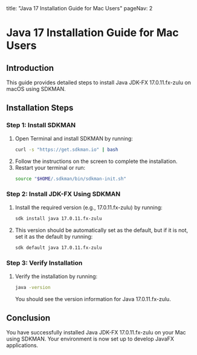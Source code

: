 <frontmatter>
  title: "Java 17 Installation Guide for Mac Users"
  pageNav: 2
</frontmatter>

# Java 17 Installation Guide for Mac Users

## Introduction

This guide provides detailed steps to install Java JDK-FX 17.0.11.fx-zulu on macOS using SDKMAN.

## Installation Steps

### Step 1: Install SDKMAN

1. Open Terminal and install SDKMAN by running:
   ```bash
   curl -s "https://get.sdkman.io" | bash
   ```
2. Follow the instructions on the screen to complete the installation.
3. Restart your terminal or run:
   ```bash
   source "$HOME/.sdkman/bin/sdkman-init.sh"
   ```

### Step 2: Install JDK-FX Using SDKMAN

1. Install the required version (e.g., 17.0.11.fx-zulu) by running:
   ```bash
   sdk install java 17.0.11.fx-zulu
   ```
2. This version should be automatically set as the default, but if it is not, set it as the default by running:
   ```bash
   sdk default java 17.0.11.fx-zulu
   ```

### Step 3: Verify Installation

1. Verify the installation by running:
   ```bash
   java -version
   ```
   You should see the version information for Java 17.0.11.fx-zulu.

## Conclusion

You have successfully installed Java JDK-FX 17.0.11.fx-zulu on your Mac using SDKMAN. Your environment is now set up to develop JavaFX applications.
